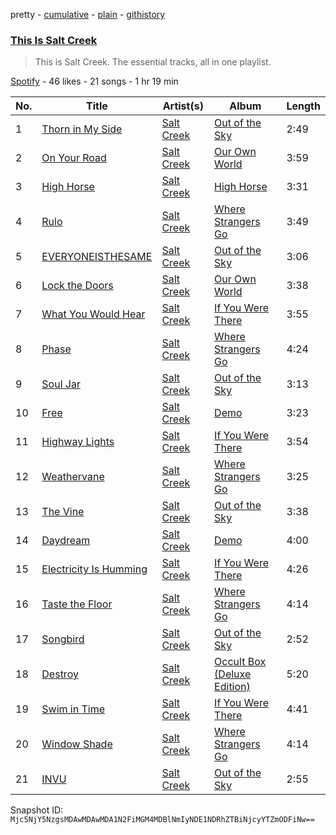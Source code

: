 pretty - [cumulative](/playlists/cumulative/37i9dQZF1DZ06evO1450oU.md) - [plain](/playlists/plain/37i9dQZF1DZ06evO1450oU) - [githistory](https://github.githistory.xyz/mackorone/spotify-playlist-archive/blob/main/playlists/plain/37i9dQZF1DZ06evO1450oU)

### [This Is Salt Creek](https://open.spotify.com/playlist/37i9dQZF1DZ06evO1450oU)

> This is Salt Creek\. The essential tracks, all in one playlist.

[Spotify](https://open.spotify.com/user/spotify) - 46 likes - 21 songs - 1 hr 19 min

| No. | Title | Artist(s) | Album | Length |
|---|---|---|---|---|
| 1 | [Thorn in My Side](https://open.spotify.com/track/1W56wikhxCRixXU1g7vww5) | [Salt Creek](https://open.spotify.com/artist/1TglzqikfCCHG4pXOlKR6Y) | [Out of the Sky](https://open.spotify.com/album/6YQJd8IIyIs3MBBhvqNptM) | 2:49 |
| 2 | [On Your Road](https://open.spotify.com/track/04GJSqGoFAuzOhOahSrUDA) | [Salt Creek](https://open.spotify.com/artist/1TglzqikfCCHG4pXOlKR6Y) | [Our Own World](https://open.spotify.com/album/6eWRaH6HCMnf0J4LMulEMh) | 3:59 |
| 3 | [High Horse](https://open.spotify.com/track/6RMgjx8n8USSkiXjt0Mzfr) | [Salt Creek](https://open.spotify.com/artist/1TglzqikfCCHG4pXOlKR6Y) | [High Horse](https://open.spotify.com/album/0O925AVmQdYEUyjd5M2Qfh) | 3:31 |
| 4 | [Rulo](https://open.spotify.com/track/3cyYngjvyJZDIDhCWTzKGp) | [Salt Creek](https://open.spotify.com/artist/1TglzqikfCCHG4pXOlKR6Y) | [Where Strangers Go](https://open.spotify.com/album/0MKJJDtTo9y0Dfmi7nJDpp) | 3:49 |
| 5 | [EVERYONEISTHESAME](https://open.spotify.com/track/12svdsIFudWZFmgzSMmXxi) | [Salt Creek](https://open.spotify.com/artist/1TglzqikfCCHG4pXOlKR6Y) | [Out of the Sky](https://open.spotify.com/album/6YQJd8IIyIs3MBBhvqNptM) | 3:06 |
| 6 | [Lock the Doors](https://open.spotify.com/track/3bA0HYpBmhLH1qpQTIEPEL) | [Salt Creek](https://open.spotify.com/artist/1TglzqikfCCHG4pXOlKR6Y) | [Our Own World](https://open.spotify.com/album/6eWRaH6HCMnf0J4LMulEMh) | 3:38 |
| 7 | [What You Would Hear](https://open.spotify.com/track/0y8ZgAL8HcICloQ5WBkCd9) | [Salt Creek](https://open.spotify.com/artist/1TglzqikfCCHG4pXOlKR6Y) | [If You Were There](https://open.spotify.com/album/1ADhT9kQaUjEeT3O8x1ZEH) | 3:55 |
| 8 | [Phase](https://open.spotify.com/track/5usiEfBDU1yU6qvuXlg81z) | [Salt Creek](https://open.spotify.com/artist/1TglzqikfCCHG4pXOlKR6Y) | [Where Strangers Go](https://open.spotify.com/album/0MKJJDtTo9y0Dfmi7nJDpp) | 4:24 |
| 9 | [Soul Jar](https://open.spotify.com/track/1rDETpDKFivRksRXGWQz6L) | [Salt Creek](https://open.spotify.com/artist/1TglzqikfCCHG4pXOlKR6Y) | [Out of the Sky](https://open.spotify.com/album/6YQJd8IIyIs3MBBhvqNptM) | 3:13 |
| 10 | [Free](https://open.spotify.com/track/030sfzvPCe6KI66BibpAZo) | [Salt Creek](https://open.spotify.com/artist/1TglzqikfCCHG4pXOlKR6Y) | [Demo](https://open.spotify.com/album/3aGJ5ADvwX6exbJhQx5NZq) | 3:23 |
| 11 | [Highway Lights](https://open.spotify.com/track/7A1oDHWG9S7rvhn3cD1LbY) | [Salt Creek](https://open.spotify.com/artist/1TglzqikfCCHG4pXOlKR6Y) | [If You Were There](https://open.spotify.com/album/1ADhT9kQaUjEeT3O8x1ZEH) | 3:54 |
| 12 | [Weathervane](https://open.spotify.com/track/3vf4tcRsnsQWT0T3EqXGrD) | [Salt Creek](https://open.spotify.com/artist/1TglzqikfCCHG4pXOlKR6Y) | [Where Strangers Go](https://open.spotify.com/album/0MKJJDtTo9y0Dfmi7nJDpp) | 3:25 |
| 13 | [The Vine](https://open.spotify.com/track/6tabBGQ5viiUw8DnnfKO9S) | [Salt Creek](https://open.spotify.com/artist/1TglzqikfCCHG4pXOlKR6Y) | [Out of the Sky](https://open.spotify.com/album/6YQJd8IIyIs3MBBhvqNptM) | 3:38 |
| 14 | [Daydream](https://open.spotify.com/track/49J2SQ55U0KM24UrVh78Ia) | [Salt Creek](https://open.spotify.com/artist/1TglzqikfCCHG4pXOlKR6Y) | [Demo](https://open.spotify.com/album/3aGJ5ADvwX6exbJhQx5NZq) | 4:00 |
| 15 | [Electricity Is Humming](https://open.spotify.com/track/0wQqkrcURV92bVnc3rwhHq) | [Salt Creek](https://open.spotify.com/artist/1TglzqikfCCHG4pXOlKR6Y) | [If You Were There](https://open.spotify.com/album/1ADhT9kQaUjEeT3O8x1ZEH) | 4:26 |
| 16 | [Taste the Floor](https://open.spotify.com/track/5ADgaERFsjbfkM9awGxQTX) | [Salt Creek](https://open.spotify.com/artist/1TglzqikfCCHG4pXOlKR6Y) | [Where Strangers Go](https://open.spotify.com/album/0MKJJDtTo9y0Dfmi7nJDpp) | 4:14 |
| 17 | [Songbird](https://open.spotify.com/track/26ZZWBfaEeI3mQXrwK7bAx) | [Salt Creek](https://open.spotify.com/artist/1TglzqikfCCHG4pXOlKR6Y) | [Out of the Sky](https://open.spotify.com/album/6YQJd8IIyIs3MBBhvqNptM) | 2:52 |
| 18 | [Destroy](https://open.spotify.com/track/5GMsUTlHVuuKF08zW6zQ5g) | [Salt Creek](https://open.spotify.com/artist/1TglzqikfCCHG4pXOlKR6Y) | [Occult Box \(Deluxe Edition\)](https://open.spotify.com/album/1gBL6rEeGLUM1anvgGuisF) | 5:20 |
| 19 | [Swim in Time](https://open.spotify.com/track/5LYh1qa0oN7WzNlJAXimhY) | [Salt Creek](https://open.spotify.com/artist/1TglzqikfCCHG4pXOlKR6Y) | [If You Were There](https://open.spotify.com/album/1ADhT9kQaUjEeT3O8x1ZEH) | 4:41 |
| 20 | [Window Shade](https://open.spotify.com/track/6yKpNqcfk9NYgCzM4pSLur) | [Salt Creek](https://open.spotify.com/artist/1TglzqikfCCHG4pXOlKR6Y) | [Where Strangers Go](https://open.spotify.com/album/0MKJJDtTo9y0Dfmi7nJDpp) | 4:14 |
| 21 | [INVU](https://open.spotify.com/track/6JJHorLRd92dlBaLsoDxOe) | [Salt Creek](https://open.spotify.com/artist/1TglzqikfCCHG4pXOlKR6Y) | [Out of the Sky](https://open.spotify.com/album/6YQJd8IIyIs3MBBhvqNptM) | 2:55 |

Snapshot ID: `Mjc5NjY5NzgsMDAwMDAwMDA1N2FiMGM4MDBlNmIyNDE1NDRhZTBiNjcyYTZmODFiNw==`
